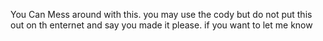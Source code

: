 You Can Mess around with this. you may use the cody but do not put this out on th enternet and say you made it please. if you want to let me know
